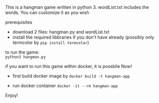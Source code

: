 This is a hangman game written in python 3.
wordList.txt includes the words. You can customize it as you wish

prerequisites
* download 2 files: hangman.py and wordList.txt
* install the required libbraries if you don't have already (possibly only termcolor by `pip install termcolor`)

to run the game: <br>
`python3 hangman.py`

if you want to run this game within docker, it is possbile Now!
* first build docker image by
`docker build -t hangman-app `

* run docker container
`docker -it --rm hangman-app`

Enjoy!
